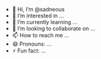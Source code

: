 - 👋 Hi, I’m @sadneous
- 👀 I’m interested in ...
- 🌱 I’m currently learning ...
- 💞️ I’m looking to collaborate on ...
- 📫 How to reach me ...
- 😄 Pronouns: ...
- ⚡ Fun fact: ...

<!---
sadneous/sadneous is a ✨ special ✨ repository because its `README.md` (this file) appears on your GitHub profile.
You can click the Preview link to take a look at your changes.
--->
